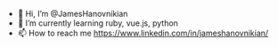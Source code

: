- 👋 Hi, I’m @JamesHanovnikian
- 🌱 I’m currently learning ruby, vue.js, python
- 📫 How to reach me https://www.linkedin.com/in/jameshanovnikian/

<!---
JamesHanovnikian/JamesHanovnikian is a ✨ special ✨ repository because its `README.md` (this file) appears on your GitHub profile.
You can click the Preview link to take a look at your changes.
--->

